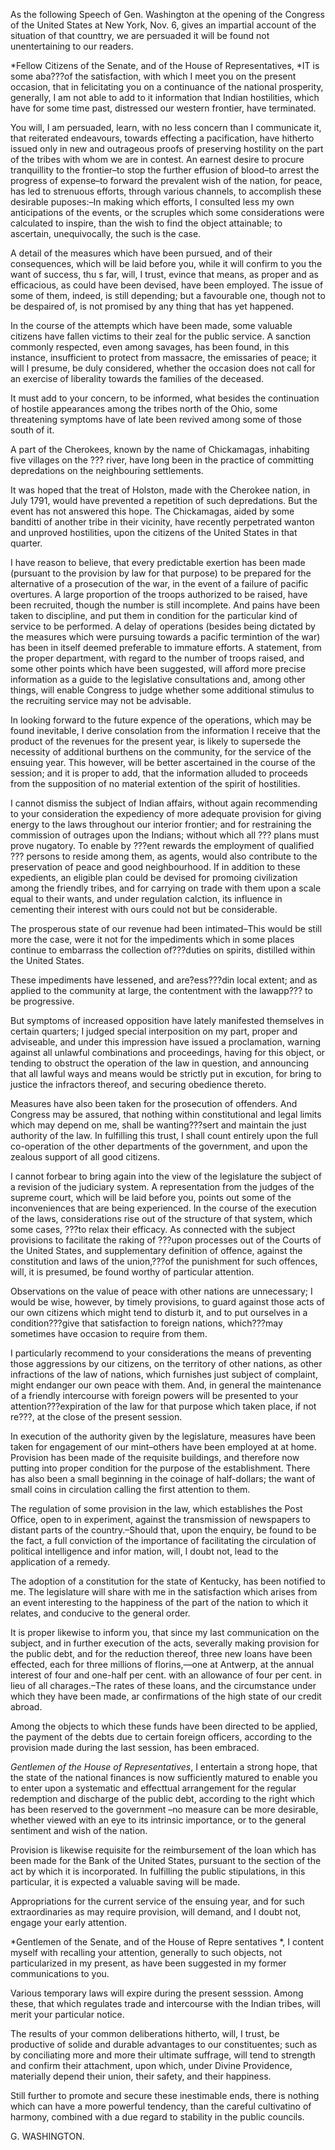  As the following Speech of Gen. Washington at the opening of the Congress of the United States at New York, Nov. 6, gives an impartial account of the situation of that counttry, we are persuaded it will be found not unentertaining to our readers.*Fellow Citizens of the Senate, and of the  House of Representatives, *IT is some aba???of the satisfaction, with which I meet you on the present occasion, that in felicitating you on a continuance of the national prosperity, generally, I am not able to add to it information that Indian hostilities, which have for some time past, distressed our western frontier, have terminated.You will, I am persuaded, learn, with no less concern than I communicate it, that reiterated endeavours, towards effecting a pacification, have hitherto issued only in new and outrageous proofs of preserving hostility on the part of the tribes with whom we are in contest. An earnest desire to procure tranquillity to the frontier–to stop the further effusion of blood–to arrest the progress of expense–to forward the prevalent wish of the nation, for peace, has led to strenuous efforts, through various channels, to accomplish these desirable puposes:–In making which efforts, I consulted less my own anticipations of the events, or the scruples which some considerations were calculated to inspire, than the wish to find the object attainable; to ascertain, unequivocally, the such is the case.A detail of the measures which have been pursued, and of their consequences, which will be laid before you, while it will confirm to you the want of success, thu s far, will, I trust, evince that means, as proper and as efficacious, as could have been devised, have been employed. The issue of some of them, indeed, is still depending; but a favourable one, though not to be despaired of, is not promised by any thing that has yet happened.In the course of the attempts which have been made, some valuable citizens have fallen victims to their zeal for the public service. A sanction commonly respected, even among savages, has been found, in this instance, insufficient to protect from massacre, the emissaries of peace; it will I presume, be duly considered, whether the occasion does not call for an exercise of liberality towards the families of the deceased.It must add to your concern, to be informed, what besides the continuation of hostile appearances among the tribes north of the Ohio, some threatening symptoms have of late been revived among some of those south of it. A part of the Cherokees, known by the name of Chickamagas, inhabiting five villages on the ??? river, have long been in the practice of committing depredations on the neighbouring settlements. It was hoped that the treat of Holston, made with the Cherokee nation, in July 1791, would have prevented a repetition of such depredations. But the event has not answered this hope. The Chickamagas, aided by some banditti of another tribe in their vicinity, have recently perpetrated wanton and unproved hostilities, upon the citizens of the United States in that quarter. I have reason to believe, that every predictable exertion has been made (pursuant to the provision by law for that purpose) to be prepared for the alternative of a prosecution of the war, in the event of a failure of pacific overtures. A large proportion of the troops authorized to be raised, have been recruited, though the number is still incomplete. And pains have been taken to discipline, and put them in condition for the particular kind of service to be performed. A delay of operations (besides being dictated by the measures which were pursuing towards a pacific termintion of the war) has been in itself deemed preferable to immature efforts. A statement, from the proper department, with regard to the number of troops raised, and some other points which have been suggested, will afford more precise information as a guide to the legislative consultations and, among other things, will enable Congress to judge whether some additional stimulus to the recruiting service may not be advisable.In looking forward to the future expence of the operations, which may be found inevitable, I derive consolation from the information I receive that the product of the revenues for the present year, is likely to supersede the necessity of additional burthens on the community, for the service of the ensuing year. This however, will be better ascertained in the course of the session; and it is proper to add, that the information alluded to proceeds from the supposition of no material extention of the spirit of hostilities. I cannot dismiss the subject of Indian affairs, without again recommending to your consideration the expediency of more adequate provision for giving energy to the laws throughout our interior frontier; and for restraining the commission of outrages upon the Indians; without which all ??? plans must prove nugatory. To enable by ???ent rewards the employment of qualified ??? persons to reside among them, as agents, would also contribute to the preservation of peace and good neighbourhood. If in addition to these expedients, an eligible plan could be devised for promoing civilization among the friendly tribes, and for carrying on trade with them upon a scale equal to their wants, and under regulation calction, its influence in cementing their interest with ours could not but be considerable. The prosperous state of our revenue had been intimated–This would be still more the case, were it not for the impediments which in some
 places continue to embarrass the collection of???duties on spirits, distilled within the United States.These impediments have lessened, and are?ess???din local extent; and as applied to the community at large, the contentment with the lawapp??? to be progressive. But symptoms of increased opposition have lately manifested themselves in certain quarters; I judged special interposition on my part, proper and adviseable, and under this impression have issued a proclamation, warning against all unlawful combinations and proceedings, having for this object, or tending to obstruct the operation of the law in question, and announcing that all lawful ways and means would be strictly put in excution, for bring to justice the infractors thereof, and securing obedience thereto. Measures have also been taken for the prosecution of offenders. And Congress may be assured, that nothing within constitutional and legal limits which may depend on me, shall be wanting???sert and maintain the just authority of the law. In fulfilling this trust, I shall count entirely upon the full co-operation of the other departments of the government, and upon the zealous support of all good citizens.I cannot forbear to bring again into the view of the legislature the subject of a revision of the judiciary system. A representation from the judges of the supreme court, which will be laid before you, points out some of the inconveniences that are being experienced. In the course of the execution of the laws, considerations rise out of the structure of that system, which some cases,
???to relax their efficacy. As connected with the subject provisions to facilitate the raking of
???upon processes out of the Courts of the United States, and supplementary definition of offence, against the constitution and laws of the union,???of the punishment for such offences, will, it is presumed, be found worthy of particular attention. Observations on the value of peace with other nations are unnecessary; I would be wise, however, by timely provisions, to guard against those acts of our own citizens which might tend to disturb it, and to put ourselves in a condition???give that satisfaction to foreign nations, which???may sometimes have occasion to require from them. I particularly recommend to your considerations the means of preventing those aggressions by our citizens, on the territory of other nations, as other infractions of the law of nations, which furnishes just subject of complaint, might endanger our own peace with them. And, in general the maintenance of a friendly intercourse with foreign powers will be presented to your attention???expiration of the law for that purpose which taken place, if not re???, at the close of the present session. In execution of the authority given by the legislature, measures have been taken for engagement of our mint–others have been employed at at home. Provision has been made of the requisite buildings, and therefore now putting into proper condition for the purpose of the establishment. There has also been a small beginning in the coinage of half-dollars; the want of small coins in circulation calling the first attention to them. The regulation of some provision in the law, which establishes the Post Office, open to in experiment, against the transmission of newspapers to distant parts of the country.–Should that, upon the enquiry, be found to be the fact, a full conviction of the importance of facilitating the circulation of political intelligence and infor mation, will, I doubt not, lead to the application of a remedy. The adoption of a constitution for the state of Kentucky, has been notified to me. The legislature will share with me in the satisfaction which arises from an event interesting to the happiness of the part of the nation to which it relates, and conducive to the general order.It is proper likewise to inform you, that since my last communication on the subject, and in further execution of the acts, severally making provision for the public debt, and for the reduction thereof, three new loans have been effected, each for three millions of florins,—one at Antwerp, at the annual interest of four and one-half per cent. with an allowance of four per cent. in lieu of all charages.–The rates of these loans, and the circumstance under which they have been made, ar confirmations of the high state of our credit abroad. Among the objects to which these funds have been directed to be applied, the payment of the debts due to certain foreign officers, according to the provision made during the last session, has been embraced.*Gentlemen of the House of Representatives*, I entertain a strong hope, that the state of the national finances is now sufficiently matured to enable you to enter upon a systematic and effecttual arrangement for the regular redemption and discharge of the public debt, according to the right which has been reserved to the government –no measure can be more desirable, whether viewed with an eye to its intrinsic importance, or to the general sentiment and wish of the nation. Provision is likewise requisite for the reimbursement of the loan which has been made for the Bank of the United States, pursuant to the section of the act by which it is incorporated. In fulfilling the public stipulations, in this particular, it is expected a valuable saving will be made. Appropriations for the current service of the ensuing year, and for such extraordinaries as may require provision, will demand, and I doubt not, engage your early attention.*Gentlemen of the Senate, and of the House of Repre
                           sentatives *, I content myself with recalling your attention, generally to such objects, not particularized in my present, as have been suggested in my former communications to you. Various temporary laws will expire during the present sesssion. Among these, that which regulates trade and intercourse with the Indian tribes, will merit your particular notice. The results of your common deliberations hitherto, will, I trust, be productive of solide and durable advantages to our constituentes; such as by conciliating more and more their ultimate suffrage, will tend to strength and confirm their attachment, upon which, under Divine Providence, materially depend their union, their safety, and their happiness.Still further to promote and secure these inestimable ends, there is nothing which can have a more powerful tendency, than the careful cultivatino of harmony, combined with a due regard to stability in the public councils.G. WASHINGTON.
